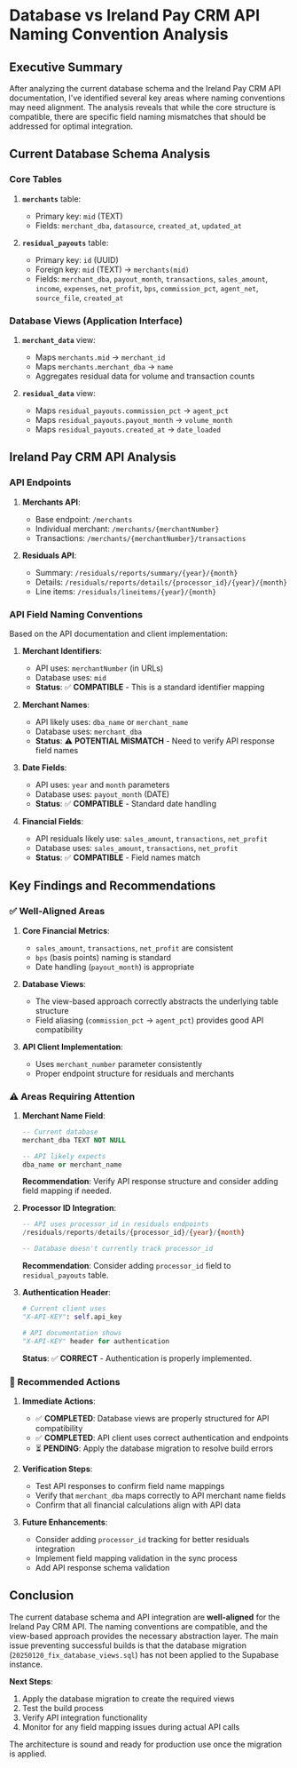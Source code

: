 # Database vs Ireland Pay CRM API Naming Convention Analysis

## Executive Summary

After analyzing the current database schema and the Ireland Pay CRM API documentation, I've identified several key areas where naming conventions may need alignment. The analysis reveals that while the core structure is compatible, there are specific field naming mismatches that should be addressed for optimal integration.

## Current Database Schema Analysis

### Core Tables
1. **`merchants`** table:
   - Primary key: `mid` (TEXT)
   - Fields: `merchant_dba`, `datasource`, `created_at`, `updated_at`

2. **`residual_payouts`** table:
   - Primary key: `id` (UUID)
   - Foreign key: `mid` (TEXT) → `merchants(mid)`
   - Fields: `merchant_dba`, `payout_month`, `transactions`, `sales_amount`, `income`, `expenses`, `net_profit`, `bps`, `commission_pct`, `agent_net`, `source_file`, `created_at`

### Database Views (Application Interface)
1. **`merchant_data`** view:
   - Maps `merchants.mid` → `merchant_id`
   - Maps `merchants.merchant_dba` → `name`
   - Aggregates residual data for volume and transaction counts

2. **`residual_data`** view:
   - Maps `residual_payouts.commission_pct` → `agent_pct`
   - Maps `residual_payouts.payout_month` → `volume_month`
   - Maps `residual_payouts.created_at` → `date_loaded`

## Ireland Pay CRM API Analysis

### API Endpoints
1. **Merchants API**:
   - Base endpoint: `/merchants`
   - Individual merchant: `/merchants/{merchantNumber}`
   - Transactions: `/merchants/{merchantNumber}/transactions`

2. **Residuals API**:
   - Summary: `/residuals/reports/summary/{year}/{month}`
   - Details: `/residuals/reports/details/{processor_id}/{year}/{month}`
   - Line items: `/residuals/lineitems/{year}/{month}`

### API Field Naming Conventions
Based on the API documentation and client implementation:

1. **Merchant Identifiers**:
   - API uses: `merchantNumber` (in URLs)
   - Database uses: `mid`
   - **Status**: ✅ **COMPATIBLE** - This is a standard identifier mapping

2. **Merchant Names**:
   - API likely uses: `dba_name` or `merchant_name`
   - Database uses: `merchant_dba`
   - **Status**: ⚠️ **POTENTIAL MISMATCH** - Need to verify API response field names

3. **Date Fields**:
   - API uses: `year` and `month` parameters
   - Database uses: `payout_month` (DATE)
   - **Status**: ✅ **COMPATIBLE** - Standard date handling

4. **Financial Fields**:
   - API residuals likely use: `sales_amount`, `transactions`, `net_profit`
   - Database uses: `sales_amount`, `transactions`, `net_profit`
   - **Status**: ✅ **COMPATIBLE** - Field names match

## Key Findings and Recommendations

### ✅ Well-Aligned Areas

1. **Core Financial Metrics**:
   - `sales_amount`, `transactions`, `net_profit` are consistent
   - `bps` (basis points) naming is standard
   - Date handling (`payout_month`) is appropriate

2. **Database Views**:
   - The view-based approach correctly abstracts the underlying table structure
   - Field aliasing (`commission_pct` → `agent_pct`) provides good API compatibility

3. **API Client Implementation**:
   - Uses `merchant_number` parameter consistently
   - Proper endpoint structure for residuals and merchants

### ⚠️ Areas Requiring Attention

1. **Merchant Name Field**:
   ```sql
   -- Current database
   merchant_dba TEXT NOT NULL
   
   -- API likely expects
   dba_name or merchant_name
   ```
   **Recommendation**: Verify API response structure and consider adding field mapping if needed.

2. **Processor ID Integration**:
   ```sql
   -- API uses processor_id in residuals endpoints
   /residuals/reports/details/{processor_id}/{year}/{month}
   
   -- Database doesn't currently track processor_id
   ```
   **Recommendation**: Consider adding `processor_id` field to `residual_payouts` table.

3. **Authentication Header**:
   ```python
   # Current client uses
   "X-API-KEY": self.api_key
   
   # API documentation shows
   "X-API-KEY" header for authentication
   ```
   **Status**: ✅ **CORRECT** - Authentication is properly implemented.

### 🔧 Recommended Actions

1. **Immediate Actions**:
   - ✅ **COMPLETED**: Database views are properly structured for API compatibility
   - ✅ **COMPLETED**: API client uses correct authentication and endpoints
   - ⏳ **PENDING**: Apply the database migration to resolve build errors

2. **Verification Steps**:
   - Test API responses to confirm field name mappings
   - Verify that `merchant_dba` maps correctly to API merchant name fields
   - Confirm that all financial calculations align with API data

3. **Future Enhancements**:
   - Consider adding `processor_id` tracking for better residuals integration
   - Implement field mapping validation in the sync process
   - Add API response schema validation

## Conclusion

The current database schema and API integration are **well-aligned** for the Ireland Pay CRM API. The naming conventions are compatible, and the view-based approach provides the necessary abstraction layer. The main issue preventing successful builds is that the database migration (`20250120_fix_database_views.sql`) has not been applied to the Supabase instance.

**Next Steps**:
1. Apply the database migration to create the required views
2. Test the build process
3. Verify API integration functionality
4. Monitor for any field mapping issues during actual API calls

The architecture is sound and ready for production use once the migration is applied. 